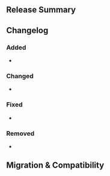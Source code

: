 ## Release Summary
<!-- Provide a concise overview of the key goals or outcomes for this release. -->

## Changelog
### Added
- <!-- New features or capabilities -->

### Changed
- <!-- Enhancements, performance improvements, refactors -->

### Fixed
- <!-- Bugs resolved in this release -->

### Removed
- <!-- Features or support that were deprecated or removed -->

## Migration & Compatibility
<!-- Note schema changes, breaking APIs, or manual steps required -->
